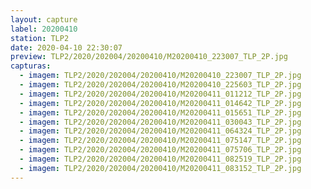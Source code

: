 ```yaml
---
layout: capture
label: 20200410
station: TLP2
date: 2020-04-10 22:30:07
preview: TLP2/2020/202004/20200410/M20200410_223007_TLP_2P.jpg
capturas:
  - imagem: TLP2/2020/202004/20200410/M20200410_223007_TLP_2P.jpg
  - imagem: TLP2/2020/202004/20200410/M20200410_225603_TLP_2P.jpg
  - imagem: TLP2/2020/202004/20200410/M20200411_011212_TLP_2P.jpg
  - imagem: TLP2/2020/202004/20200410/M20200411_014642_TLP_2P.jpg
  - imagem: TLP2/2020/202004/20200410/M20200411_015651_TLP_2P.jpg
  - imagem: TLP2/2020/202004/20200410/M20200411_030043_TLP_2P.jpg
  - imagem: TLP2/2020/202004/20200410/M20200411_064324_TLP_2P.jpg
  - imagem: TLP2/2020/202004/20200410/M20200411_075147_TLP_2P.jpg
  - imagem: TLP2/2020/202004/20200410/M20200411_075706_TLP_2P.jpg
  - imagem: TLP2/2020/202004/20200410/M20200411_082519_TLP_2P.jpg
  - imagem: TLP2/2020/202004/20200410/M20200411_083152_TLP_2P.jpg
---
```

